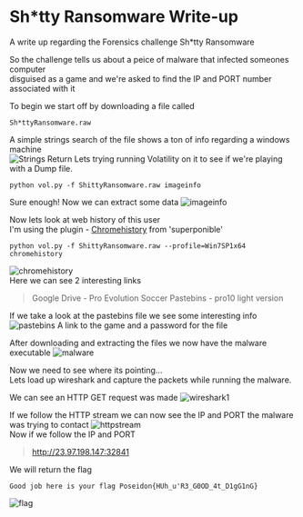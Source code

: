 # Sh*tty Ransomware Write-up
A write up regarding the Forensics challenge Sh*tty Ransomware

So the challenge tells us about a peice of malware that infected someones computer</br>
disguised as a game and we're asked to find the IP and PORT number associated with it

To begin we start off by downloading a file called
```
Sh*ttyRansomware.raw
```
A simple strings search of the file shows a ton of info regarding a windows machine</br>
![Strings Return](https://i.ibb.co/yn1FNbv/strings.png)
Lets trying running Volatility on it to see if we're playing with a Dump file. </br>
```
python vol.py -f ShittyRansomware.raw imageinfo
```
Sure enough! Now we can extract some data
![imageinfo](https://i.ibb.co/zn5XYs1/imageinfo.png)

Now lets look at web history of this user</br>
I'm using the plugin - [Chromehistory](https://github.com/superponible/volatility-plugins) from 'superponible'
```
python vol.py -f ShittyRansomware.raw --profile=Win7SP1x64 chromehistory
```
![chromehistory](https://i.ibb.co/JykSMX2/chromehistory.png)
</br>
Here we can see 2 interesting links
> Google Drive - Pro Evolution Soccer
> Pastebins - pro10 light version

If we take a look at the pastebins file we see some interesting info
![pastebins](https://i.ibb.co/SKR5Jc3/pastebins.png)
A link to the game and a password for the file

After downloading and extracting the files we now have the malware executable
![malware](https://i.ibb.co/pPZtgLY/malware.png)

Now we need to see where its pointing...</br>
Lets load up wireshark and capture the packets while running the malware.

We can see an HTTP GET request was made
![wireshark1](https://i.ibb.co/n7NHfHj/wireshark1.png)

If we follow the HTTP stream we can now see the IP and PORT the malware was trying to contact
![httpstream](https://i.ibb.co/y4vJRYV/httpstream.png)
</br>
Now if we follow the IP and PORT
> http://23.97.198.147:32841

We will return the flag
```
Good job here is your flag Poseidon{HUh_u'R3_G0OD_4t_D1gG1nG}
```
![flag](https://i.ibb.co/9nMT4qq/flag.png)
